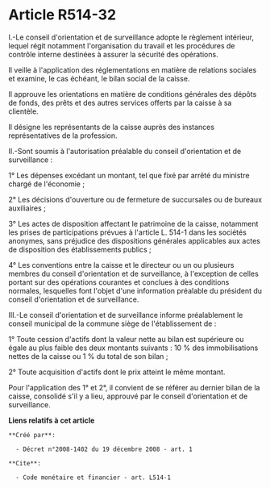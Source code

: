 # Article R514-32

I.-Le conseil d'orientation et de surveillance adopte le règlement intérieur, lequel régit notamment l'organisation du
travail et les procédures de contrôle interne destinées à assurer la sécurité des opérations. 

Il veille à l'application des réglementations en matière de relations sociales et examine, le cas échéant, le bilan social de
la caisse. 

Il approuve les orientations en matière de conditions générales des dépôts de fonds, des prêts et des autres services offerts
par la caisse à sa clientèle. 

Il désigne les représentants de la caisse auprès des instances représentatives de la profession. 

II.-Sont soumis à l'autorisation préalable du conseil d'orientation et de surveillance : 

1° Les dépenses excédant un montant, tel que fixé par arrêté du ministre chargé de l'économie ; 

2° Les décisions d'ouverture ou de fermeture de succursales ou de bureaux auxiliaires ; 

3° Les actes de disposition affectant le patrimoine de la caisse, notamment les prises de participations prévues à l'article
L. 514-1 dans les sociétés anonymes, sans préjudice des dispositions générales applicables aux actes de disposition des
établissements publics ; 

4° Les conventions entre la caisse et le directeur ou un ou plusieurs membres du conseil d'orientation et de surveillance, à
l'exception de celles portant sur des opérations courantes et conclues à des conditions normales, lesquelles font l'objet
d'une information préalable du président du conseil d'orientation et de surveillance. 

III.-Le conseil d'orientation et de surveillance informe préalablement le conseil municipal de la commune siège de
l'établissement de : 

1° Toute cession d'actifs dont la valeur nette au bilan est supérieure ou égale au plus faible des deux montants suivants :
10 % des immobilisations nettes de la caisse ou 1 % du total de son bilan ; 

2° Toute acquisition d'actifs dont le prix atteint le même montant. 

Pour l'application des 1° et 2°, il convient de se référer au dernier bilan de la caisse, consolidé s'il y a lieu, approuvé
par le conseil d'orientation et de surveillance.

**Liens relatifs à cet article**

	**Créé par**:

	  - Décret n°2008-1402 du 19 décembre 2008 - art. 1

	**Cite**:

	  - Code monétaire et financier - art. L514-1
